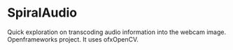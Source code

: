 # SpiralAudio
Quick exploration on transcoding audio information into the webcam image.
Openframeworks project. It uses ofxOpenCV.
